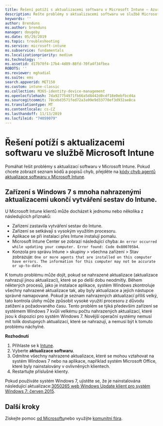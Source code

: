 ```yaml
---
title: Řešení potíží s aktualizacemi softwaru v Microsoft Intune – Azure | Microsoft Docs
description: Řešte problémy s aktualizacemi softwaru ve službě Microsoft Intune.
keywords: ''
author: Brenduns
ms.author: brenduns
manager: dougeby
ms.date: 05/29/2019
ms.topic: troubleshooting
ms.service: microsoft-intune
ms.subservice: fundamentals
ms.localizationpriority: medium
ms.technology: ''
ms.assetid: d17b70f4-17b4-4d89-88fd-70fa4f34fbea
ROBOTS: ''
ms.reviewer: mghadial
ms.suite: ems
search.appverid: MET150
ms.custom: intune-classic
ms.collection: M365-identity-device-management
ms.openlocfilehash: 7da927754971fb66a5d8442d0cdf18e0ebfbcd4a
ms.sourcegitcommit: 78cebd3571fed72a3a99e9d33770ef3d932ae8ca
ms.translationtype: MT
ms.contentlocale: cs-CZ
ms.lasthandoff: 11/13/2019
ms.locfileid: "74059079"
---
```

# <a name="troubleshoot-software-updates-in-microsoft-intune"></a>Řešení potíží s aktualizacemi softwaru ve službě Microsoft Intune

Pomáhat řešit problémy s aktualizací softwaru v Microsoft Intune. Pokud chcete zobrazit seznam kódů a popisů chyb, přejděte na [kódy chyb agentů aktualizace softwaru v Microsoft Intune](../protect/software-update-agent-error-codes.md).

## <a name="windows-7-devices-with-many-superseded-updates-stop-reporting-to-intune"></a>Zařízení s Windows 7 s mnoha nahrazenými aktualizacemi ukončí vytváření sestav do Intune.

U Microsoft Intune klientů může docházet k jednomu nebo několika z následujících příznaků:

- Zařízení zastavila vytváření sestav do Intune.  
- Zařízení se setkávají s vysokým využitím procesoru.
- Aplikace se při instalaci přes Intune instalují pomalu.
- Microsoft Intune Center se zobrazí následující chyba: `An error occurred while updating your computer. Error found: Code 0x800705b4`.
- Konzola pro správu Intune > skupiny > všechna zařízení > Stav zobrazuje: `One or more agents that are installed on this computer have errors. The information for this computer may not be accurate or up-to-date.`

K tomuto problému může dojít, pokud se nahrazené aktualizace (aktualizace nahrazují jinou aktualizací), které se po delší dobu neodmítly. Během některých procesů, jako je instalace aplikace, systém Windows zkontroluje všechny nahrazené aktualizace tak, aby byly aktualizace a jejich nástupce správně namapované. Pokud je seznam nahrazených aktualizací příliš velký, tato kontrola úlohy může způsobit vysoké využití procesoru z důvodu zatížení a požadovaného času. Tento problém se týká především zařízení se systémem Windows 7 kvůli velkému počtu nahrazených aktualizací, které jsou k dispozici pro systém Windows 7. Novější operační systémy nemusí mít tolik dostupných aktualizací, které se nahrazují, a nemusí být k tomuto problému náchylné.

**Rozhodnutí**

1. Přihlaste se k [Intune](https://go.microsoft.com/fwlink/?linkid=2090973).
2. Vyberte **aktualizace softwaru**.
3. Odmítne všechny nahrazené aktualizace, které se mohou vztahovat na systém Windows 7 nebo na aplikace, například systém Microsoft Office, které byly nainstalovány v ovlivněných klientech.
4. Restartujte příslušné klienty.

Pokud používáte systém Windows 7, ujistěte se, že je nainstalována následující aktualizace:[3050265 web Windows Update klient pro systém Windows 7: červen 2015](https://support.microsoft.com/kb/3050265).

## <a name="next-steps"></a>Další kroky

Získejte pomoc [od Microsoftu](get-support.md)nebo využijte [komunitní fóra](https://social.technet.microsoft.com/Forums/en-US/home?category=microsoftintune).